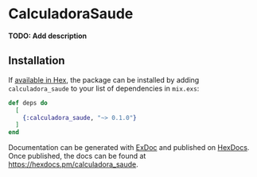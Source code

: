 # CalculadoraSaude

**TODO: Add description**

## Installation

If [available in Hex](https://hex.pm/docs/publish), the package can be installed
by adding `calculadora_saude` to your list of dependencies in `mix.exs`:

```elixir
def deps do
  [
    {:calculadora_saude, "~> 0.1.0"}
  ]
end
```

Documentation can be generated with [ExDoc](https://github.com/elixir-lang/ex_doc)
and published on [HexDocs](https://hexdocs.pm). Once published, the docs can
be found at <https://hexdocs.pm/calculadora_saude>.

